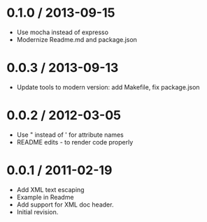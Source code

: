 
0.1.0 / 2013-09-15 
==================

 * Use mocha instead of expresso
 * Modernize Readme.md and package.json

0.0.3 / 2013-09-13 
==================

 * Update tools to modern version: add Makefile, fix package.json

0.0.2 / 2012-03-05 
==================

 * Use " instead of ' for attribute names
 * README edits - to render code properly

0.0.1 / 2011-02-19 
==================

 * Add XML text escaping
 * Example in Readme
 * Add support for XML doc header.
 * Initial revision.
